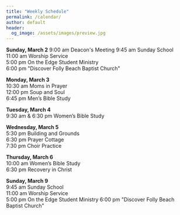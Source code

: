```yaml
---
title: "Weekly Schedule"
permalink: /calendar/
author: default
header:
  og_image: /assets/images/preview.jpg
---
```


<!--
**Example Day**
[10:00 am] Two Spaces At The End Of The Line ->
-->

  
  
  
 

**Sunday, March 2**
9:00 am Deacon's Meeting
9:45 am Sunday School  
11:00 am Worship Service  
5:00 pm On the Edge Student Ministry  
6:00 pm "Discover Folly Beach Baptist Church"    

**Monday, March 3**  
10:30 am  Moms in Prayer  
12:00 pm Soup and Soul  
6:45 pm Men’s Bible Study  

**Tuesday, March 4**  
9:30 am & 6:30 pm Women’s Bible Study  

**Wednesday, March 5**  
5:30 pm Building and Grounds  
6:30 pm Prayer Cottage  
7:30 pm Choir Practice

**Thursday, March 6**  
10:00 am Women’s Bible Study  
6:30 pm Recovery in Christ  

**Sunday, March 9**  
9:45 am Sunday School  
11:00 am Worship Service  
5:00 pm  On the Edge Student Ministry
6:00 pm "Discover Folly Beach Baptist Church"

<!--

# Special Events

**Movie Night**
"The Jesus Revolution"
Sunday, June 23 at 6:00 pm
_Free admission, popcorn, and drinks_

![Jesus Revolution](/assets/images/jesus_revolution.png)

-->
